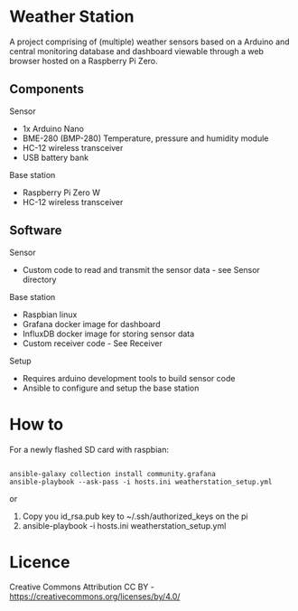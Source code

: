 Weather Station
===============

A project comprising of (multiple) weather sensors based on a Arduino and central monitoring database and dashboard viewable through a web browser hosted on a Raspberry Pi Zero.

Components
----------

Sensor

* 1x Arduino Nano
* BME-280 (BMP-280) Temperature, pressure and humidity module
* HC-12 wireless transceiver
* USB battery bank

Base station

* Raspberry Pi Zero W
* HC-12 wireless transceiver

Software
--------

Sensor

* Custom code to read and transmit the sensor data - see Sensor directory

Base station

* Raspbian linux 
* Grafana docker image for dashboard
* InfluxDB docker image for storing sensor data
* Custom receiver code - See Receiver 

Setup

* Requires arduino development tools to build sensor code
* Ansible to configure and setup the base station



How to
======
 
For a newly flashed SD card with raspbian:

```shell

ansible-galaxy collection install community.grafana
ansible-playbook --ask-pass -i hosts.ini weatherstation_setup.yml
```

or 

1. Copy you id_rsa.pub key to ~/.ssh/authorized_keys on the pi
2. ansible-playbook -i hosts.ini weatherstation_setup.yml



Licence
=======

Creative Commons Attribution CC BY - https://creativecommons.org/licenses/by/4.0/